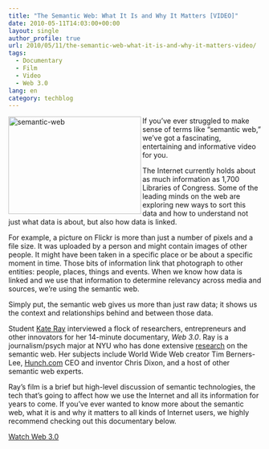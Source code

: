 ```yaml
---
title: "The Semantic Web: What It Is and Why It Matters [VIDEO]"
date: 2010-05-11T14:03:00+00:00
layout: single
author_profile: true
url: 2010/05/11/the-semantic-web-what-it-is-and-why-it-matters-video/
tags:
  - Documentary
  - Film
  - Video
  - Web 3.0
lang: en
category: techblog
---
```

[<img title="semantic-web" border="0" alt="semantic-web" align="left" src="http://lh5.ggpht.com/_vaUVXcmC3OI/S-lcsKkjZWI/AAAAAAAACHg/7fAD9L4ZXx8/semantic-web_thumb%5B1%5D.jpg?imgmax=800" width="264" height="194" />](http://lh5.ggpht.com/_vaUVXcmC3OI/S-lcpS-uPGI/AAAAAAAACHc/MTHrTPFBbvo/s1600-h/semantic-web%5B3%5D.jpg) If you’ve ever struggled to make sense of terms like “semantic web,” we’ve got a fascinating, entertaining and informative video for you. 

The Internet currently holds about as much information as 1,700 Libraries of Congress. Some of the leading minds on the web are exploring new ways to sort this data and how to understand not just what data is about, but also how data is linked. 

For example, a picture on Flickr is more than just a number of pixels and a file size. It was uploaded by a person and might contain images of other people. It might have been taken in a specific place or be about a specific moment in time. Those bits of information link that photograph to other entities: people, places, things and events. When we know how data is linked and we use that information to determine relevancy across media and sources, we’re using the semantic web. 

Simply put, the semantic web gives us more than just raw data; it shows us the context and relationships behind and between those data. 

Student [Kate Ray](http://kateray.net/film/) interviewed a flock of researchers, entrepreneurs and other innovators for her 14-minute documentary, _Web 3.0_. Ray is a journalism/psych major at NYU who has done extensive [research](http://web2point5.wordpress.com/) on the semantic web. Her subjects include World Wide Web creator Tim Berners-Lee, [Hunch.com](http://www.hunch.com/) CEO and inventor Chris Dixon, and a host of other semantic web experts. 

Ray’s film is a brief but high-level discussion of semantic technologies, the tech that’s going to affect how we use the Internet and all its information for years to come. If you’ve ever wanted to know more about the semantic web, what it is and why it matters to all kinds of Internet users, we highly recommend checking out this documentary below. 

<p align="center">
  <p>
    <a href="http://vimeo.com/11529540">Watch Web 3.0</a>
  </p>